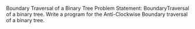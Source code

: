 Boundary Traversal of a Binary Tree
Problem Statement: BoundaryTraversal of a binary tree. Write a program for the Anti-Clockwise Boundary traversal of a binary tree.
